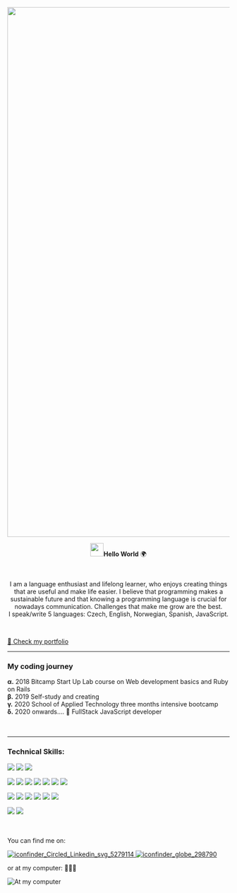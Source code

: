 <p align=center><img src="https://user-images.githubusercontent.com/35815182/97879477-52c91180-1d20-11eb-9967-c33057a7bdbc.png" width="1200px">
<p align=center><img src="https://raw.githubusercontent.com/MartinHeinz/MartinHeinz/master/wave.gif" width="30px"><strong>Hello World</strong> 🌍 </p>
<br>
<p align=center>
I am a language enthusiast and lifelong learner, who enjoys creating things that are useful and make life easier. 
I believe that programming makes a sustainable future and that knowing a programming language is crucial for nowadays communication. 
Challenges that make me grow are the best.
<br>
I speak/write 5 languages: Czech, English, Norwegian, Spanish, JavaScript.
</p>
<br>



[🌱 Check my portfolio](https://andreas-portfolio.netlify.app) 

 
---
### My coding journey 
**α.** 2018 Bitcamp Start Up Lab course on Web development basics and Ruby on Rails 
<br>
**β.** 2019 Self-study and creating
<br>
**γ.** 2020 School of Applied Technology three months intensive bootcamp
<br>
**δ.** 2020 onwards.... 🚀 FullStack JavaScript developer
<br>
<br>
<br>

---

### Technical Skills:

![](https://img.shields.io/badge/BACKEND-Node.js/Express-informational?style=flat&logo=data:image/svg%2bxml;base64,<BASE64_DATA>)
![](https://img.shields.io/badge/BACKEND-REST-informational?style=flat&logo=data:image/svg%2bxml;base64,<BASE64_DATA>)
![](https://img.shields.io/badge/BACKEND-MongoDB/PostgreSQL-informational?style=flat&logo=data:image/svg%2bxml;base64,<BASE64_DATA>)

![](https://img.shields.io/badge/FRONTEND-REACT-informational?style=flat&logo=<LOGO_NAME>&logoColor=white&color=2bbc8a)
![](https://img.shields.io/badge/FRONTEND-ReactNative-informational?style=flat&logo=<LOGO_NAME>&logoColor=white&color=2bbc8a)
![](https://img.shields.io/badge/FRONTEND-REDUX-informational?style=flat&logo=<LOGO_NAME>&logoColor=white&color=2bbc8a)
![](https://img.shields.io/badge/FRONTEND-HTML-informational?style=flat&logo=<LOGO_NAME>&logoColor=white&color=2bbc8a)
![](https://img.shields.io/badge/FRONTEND-jQuery/Bootstrap-informational?style=flat&logo=<LOGO_NAME>&logoColor=white&color=2bbc8a)
![](https://img.shields.io/badge/FRONTEND-CSS/SASS/MaterialUi-informational?style=flat&logo=<LOGO_NAME>&logoColor=white&color=2bbc8a)
![](https://img.shields.io/badge/FRONTEND-VUE-informational?style=flat&logo=<LOGO_NAME>&logoColor=white&color=2bbc8a)

![](https://img.shields.io/badge/TOOLS-Docker-informational?style=flat&logo=<LOGO_NAME>&logoColor=white&color=yellow)
![](https://img.shields.io/badge/TOOLS-Mocha/Jest-informational?style=flat&logo=<LOGO_NAME>&logoColor=white&color=yellow)
![](https://img.shields.io/badge/TOOLS-Handlebars/Pug-informational?style=flat&logo=<LOGO_NAME>&logoColor=white&color=yellow)
![](https://img.shields.io/badge/TOOLS-VSCode-informational?style=flat&logo=<LOGO_NAME>&logoColor=white&color=yellow)
![](https://img.shields.io/badge/TOOLS-Git-informational?style=flat&logo=<LOGO_NAME>&logoColor=white&color=yellow)
![](https://img.shields.io/badge/TOOLS-Firebase-informational?style=flat&logo=<LOGO_NAME>&logoColor=white&color=yellow)

![](https://img.shields.io/badge/METHODS-TDD-informational?style=flat&logo=<LOGO_NAME>&logoColor=white&color=red)
![](https://img.shields.io/badge/METHODS-Agile-informational?style=flat&logo=<LOGO_NAME>&logoColor=white&color=red)

<br>
<br>
You can find me on: 

[![iconfinder_Circled_Linkedin_svg_5279114](https://user-images.githubusercontent.com/35815182/93468080-bb823900-f8ee-11ea-970f-ff270d6d30e1.png)
][1] [![iconfinder_globe_298790](https://user-images.githubusercontent.com/35815182/93467611-2e3ee480-f8ee-11ea-9159-4d3cda2f3c0f.png)][2]

[1]: https://linkedin.com/in/andreazajicova
[2]: https://salt.dev/
 
or at my computer: 👩🏻‍💻

![At my computer](https://user-images.githubusercontent.com/35815182/93466901-419d8000-f8ed-11ea-8ff8-b0f7c4493a0e.png)

